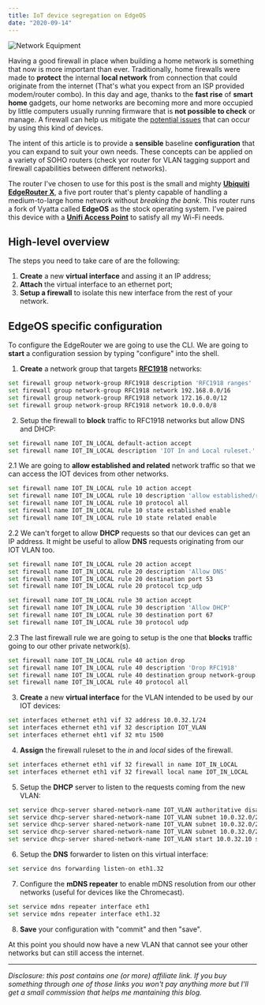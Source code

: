 ```yaml
---
title: IoT device segregation on EdgeOS
date: "2020-09-14"
---
```


![Network Equipment](https://p0.pikist.com/photos/309/174/network-equipment-hardware-internet-data-server-communication-connection-datacenter.jpg)

Having a good firewall in place when building a home network is something that now is more important than ever. Traditionally, home firewalls were made to **protect** the internal **local network** from connection that could originate from the internet (That's what you expect from an ISP provided modem/router combo). In this day and age, thanks to the **fast rise** of **smart home** gadgets, our home networks are becoming more and more occupied by little computers usually running firmware that is **not possible to check** or manage. A firewall can help us mitigate the [potential issues](https://cve.mitre.org/cgi-bin/cvekey.cgi?keyword=upnp) that can occur by using this kind of devices.

The intent of this article is to provide a **sensible** baseline **configuration** that you can expand to suit your own needs. These concepts can be applied on a variety of SOHO routers (check yor router for VLAN tagging support and firewall capabilities between different networks).

The router I've chosen to use for this post is the small and mighty [**Ubiquiti EdgeRouter X**](https://amzn.to/2FtPBv9), a five port router that's plenty capable of handling a medium-to-large home network without _breaking the bank_. This router runs a fork of Vyatta called **EdgeOS** as the stock operating system.
I've paired this device with a [**Unifi Access Point**](https://amzn.to/2DXEkm6) to satisfy all my Wi-Fi needs.

## High-level overview

The steps you need to take care of are the following:

1. **Create** a new **virtual interface** and assing it an IP address;
2. **Attach** the virtual interface to an ethernet port;
3. **Setup a firewall** to isolate this new interface from the rest of your network.

## EdgeOS specific configuration

To configure the EdgeRouter we are going to use the CLI. We are going to **start** a configuration session by typing "configure" into the shell.

1. **Create** a network group that targets [**RFC1918**](https://tools.ietf.org/html/rfc1918) networks:

```bash
set firewall group network-group RFC1918 description 'RFC1918 ranges'
set firewall group network-group RFC1918 network 192.168.0.0/16
set firewall group network-group RFC1918 network 172.16.0.0/12
set firewall group network-group RFC1918 network 10.0.0.0/8
```

2. Setup the firewall to **block** traffic to RFC1918 networks but allow DNS and DHCP:

```bash
set firewall name IOT_IN_LOCAL default-action accept
set firewall name IOT_IN_LOCAL description 'IOT In and Local ruleset.'
```

2.1 We are going to **allow established and related** network traffic so that we can access the IOT devices from other networks.

```bash
set firewall name IOT_IN_LOCAL rule 10 action accept
set firewall name IOT_IN_LOCAL rule 10 description 'allow established/related'
set firewall name IOT_IN_LOCAL rule 10 protocol all
set firewall name IOT_IN_LOCAL rule 10 state established enable
set firewall name IOT_IN_LOCAL rule 10 state related enable
```

2.2 We can't forget to allow **DHCP** requests so that our devices can get an IP address.
It might be useful to allow **DNS** requests originating from our IOT VLAN too.

```bash
set firewall name IOT_IN_LOCAL rule 20 action accept
set firewall name IOT_IN_LOCAL rule 20 description 'Allow DNS'
set firewall name IOT_IN_LOCAL rule 20 destination port 53
set firewall name IOT_IN_LOCAL rule 20 protocol tcp_udp

set firewall name IOT_IN_LOCAL rule 30 action accept
set firewall name IOT_IN_LOCAL rule 30 description 'Allow DHCP'
set firewall name IOT_IN_LOCAL rule 30 destination port 67
set firewall name IOT_IN_LOCAL rule 30 protocol udp
```

2.3 The last firewall rule we are going to setup is the one that **blocks** traffic going to our other private network(s).

```bash
set firewall name IOT_IN_LOCAL rule 40 action drop
set firewall name IOT_IN_LOCAL rule 40 description 'Drop RFC1918'
set firewall name IOT_IN_LOCAL rule 40 destination group network-group RFC1918
set firewall name IOT_IN_LOCAL rule 40 protocol all
```

3. **Create** a new **virtual interface** for the VLAN intended to be used by our IOT devices:

```bash
set interfaces ethernet eth1 vif 32 address 10.0.32.1/24
set interfaces ethernet eth1 vif 32 description IOT_VLAN
set interfaces ethernet eht1 vif 32 mtu 1500
```

4. **Assign** the firewall ruleset to the _in_ and _local_ sides of the firewall.

```bash
set interfaces ethernet eth1 vif 32 firewall in name IOT_IN_LOCAL
set interfaces ethernet eth1 vif 32 firewall local name IOT_IN_LOCAL
```

5. Setup the **DHCP** server to listen to the requests coming from the new VLAN:

```bash
set service dhcp-server shared-network-name IOT_VLAN authoritative disable
set service dhcp-server shared-network-name IOT_VLAN subnet 10.0.32.0/24 default-router 10.0.32.1
set service dhcp-server shared-network-name IOT_VLAN subnet 10.0.32.0/24 dns-server 10.0.32.1
set service dhcp-server shared-network-name IOT_VLAN subnet 10.0.32.0/24 lease 86499
set service dhcp-server shared-network-name IOT_VLAN start 10.0.32.10 stop 10.0.32.100
```

6. Setup the **DNS** forwarder to listen on this virtual interface:

```bash
set service dns forwarding listen-on eth1.32
```

7. Configure the **mDNS repeater** to enable mDNS resolution from our other networks (useful for devices like the Chromecast).

```bash
set service mdns repeater interface eth1
set service mdns repeater interface eth1.32
```

8. **Save** your configuration with "commit" and then "save".

At this point you should now have a new VLAN that cannot see your other networks but can still access the internet.

---

_Disclosure: this post contains one (or more) affiliate link. If you buy something through one of those links you won't pay anything more but I'll get a small commission that helps me mantaining this blog._
